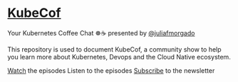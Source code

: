 # [KubeCof](https://twitter.com/kubecof)
<!-- 
<p align="center">
 <img src="logo.png?raw=true" alt="KubeCof Logo" width="30%" height="30%" />
</p> -->

Your Kubernetes Coffee Chat ☸️☕️ presented by [@juliafmorgado](https://twitter.com/juliafmorgado)

This repository is used to document KubeCof, a community show to help you learn more about Kubernetes, Devops and the Cloud Native ecosystem.

[Watch](https://www.youtube.com/juliafmorgado) the episodes
Listen to the episodes
[Subscribe](https://www.getrevue.co/profile/juliafmorgado) to the newsletter
